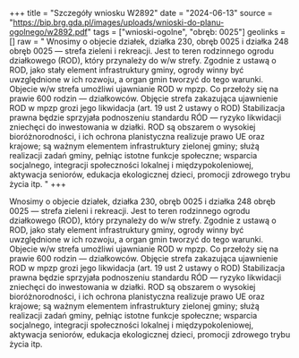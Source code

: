 +++
title = "Szczegóły wniosku W2892"
date = "2024-06-13"
source = "https://bip.brg.gda.pl/images/uploads/wnioski-do-planu-ogolnego/w2892.pdf"
tags = ["wnioski-ogolne", "obręb: 0025"]
geolinks = []
raw = " Wnosimy o objecie działek, działka 230, obręb 0025 i działka 248 obręb 0025 — strefa zieleni i rekreacji. Jest to teren rodzinnego ogrodu działkowego (ROD), który przynależy do w/w strefy. Zgodnie z ustawą o ROD, jako stały element infrastruktury gminy, ogrody winny być uwzględnione w ich rozwoju, a organ gmin tworzyć do tego warunki. Objecie w/w strefa umożliwi ujawnianie ROD w mpzp. Co przełoży się na prawie 600 rodzin — działkowców. Objęcie strefa zakazująca ujawnienie ROD w mpzp grozi jego likwidacja (art. 19 ust 2 ustawy o ROD) Stabilizacja prawna będzie sprzyjała podnoszeniu standardu RÓD — ryzyko likwidacji zniechęci do inwestowania w działki. ROD są obszarem o wysokiej bioróżnorodności, i ich ochrona planistyczna realizuje prawo UE oraz krajowe; są ważnym elementem infrastruktury zielonej gminy; służą realizacji zadań gminy, pełniąc istotne funkcje społeczne; wsparcia socjalnego, integracji społeczności lokalnej i międzypokoleniowej, aktywacja seniorów, edukacja ekologicznej dzieci, promocji zdrowego trybu życia itp. "
+++

 Wnosimy o objecie działek, działka 230, obręb 0025 i działka 248 obręb 0025 — strefa zieleni i rekreacji. Jest to teren
rodzinnego ogrodu działkowego (ROD), który przynależy do w/w strefy. Zgodnie z ustawą o ROD, jako stały element
infrastruktury gminy, ogrody winny być uwzględnione w ich rozwoju, a organ gmin tworzyć do tego warunki. Objecie
w/w strefa umożliwi ujawnianie ROD w mpzp. Co przełoży się na prawie 600 rodzin — działkowców. Objęcie strefa
zakazująca ujawnienie ROD w mpzp grozi jego likwidacja (art. 19 ust 2 ustawy o ROD) Stabilizacja prawna będzie
sprzyjała podnoszeniu standardu RÓD — ryzyko likwidacji zniechęci do inwestowania w działki. ROD są obszarem o
wysokiej bioróżnorodności, i ich ochrona planistyczna realizuje prawo UE oraz krajowe; są ważnym elementem
infrastruktury zielonej gminy; służą realizacji zadań gminy, pełniąc istotne funkcje społeczne; wsparcia socjalnego,
integracji społeczności lokalnej i międzypokoleniowej, aktywacja seniorów, edukacja ekologicznej dzieci, promocji
zdrowego trybu życia itp.



